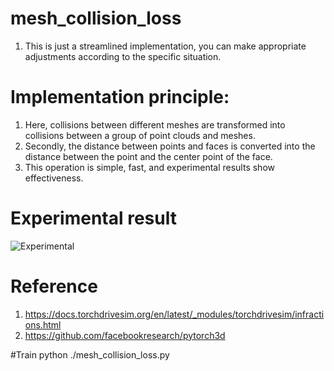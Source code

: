 # mesh_collision_loss

1. This is just a streamlined implementation, you can make appropriate adjustments according to the specific situation.

# Implementation principle:
1. Here, collisions between different meshes are transformed into collisions between a group of point clouds and meshes.
2. Secondly, the distance between points and faces is converted into the distance between the point and the center point of the face.
3. This operation is simple, fast, and experimental results show effectiveness.

# Experimental result
![Experimental](https://github.com/huang229/mesh_collision_loss/assets/29627190/f9ab3708-b425-4d12-a484-a43a742f676b)

# Reference
1. https://docs.torchdrivesim.org/en/latest/_modules/torchdrivesim/infractions.html
2. https://github.com/facebookresearch/pytorch3d

#Train
  python ./mesh_collision_loss.py

